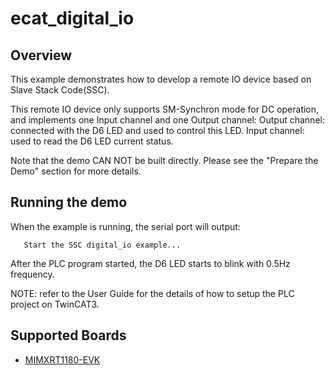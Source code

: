 # ecat_digital_io

## Overview
This example demonstrates how to develop a remote IO device based on Slave Stack Code(SSC).

This remote IO device only supports SM-Synchron mode for DC operation, and implements one Input channel and one Output channel:
	Output channel: connected with the D6 LED and used to control this LED.
	Input channel: used to read the D6 LED current status. 

Note that the demo CAN NOT be built directly. Please see the "Prepare the Demo" section for more details.

## Running the demo
When the example is running, the serial port will output:

       Start the SSC digital_io example...

After the PLC program started, the D6 LED starts to blink with 0.5Hz frequency.

NOTE: refer to the User Guide for the details of how to setup the PLC project on TwinCAT3.

## Supported Boards
- [MIMXRT1180-EVK](../../_boards/evkmimxrt1180/ecat_examples/digital_io/example_board_readme.md)
